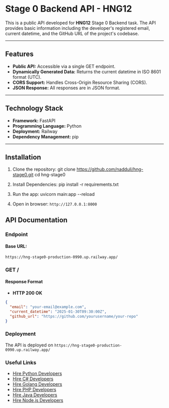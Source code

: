 # Stage 0 Backend API - HNG12

This is a public API developed for **HNG12** Stage 0 Backend task. The API provides basic information including the developer's registered email, current datetime, and the GitHub URL of the project's codebase.

---

## Features

- **Public API:** Accessible via a single GET endpoint.
- **Dynamically Generated Data:** Returns the current datetime in ISO 8601 format (UTC).
- **CORS Support:** Handles Cross-Origin Resource Sharing (CORS).
- **JSON Response:** All responses are in JSON format.

---

## Technology Stack

- **Framework:** FastAPI
- **Programming Language:** Python
- **Deployment:** Railway
- **Dependency Management:** pip

---

## Installation
1. Clone the repository:
git clone https://github.com/nadduli/hng-stage0.git
cd hng-stage0

2. Install Dependencies:
pip install -r requirements.txt

3. Run the app:
uvicorn main:app --reload

4. Open in browser:
`http://127.0.0.1:8000`

## API Documentation

### **Endpoint**
#### Base URL:
`https://hng-stage0-production-0990.up.railway.app/`

### **GET /**

#### **Response Format**
- **HTTP 200 OK**

```json
{
  "email": "your-email@example.com",
  "current_datetime": "2025-01-30T09:30:00Z",
  "github_url": "https://github.com/yourusername/your-repo"
}
```

### Deployment
The API is deployed on `https://hng-stage0-production-0990.up.railway.app/`

### Useful Links
* [Hire Python Developers](https://hng.tech/hire/python-developers)
* [Hire C# Developers](https://hng.tech/hire/csharp-developers)
* [Hire Golang Developers](https://hng.tech/hire/golang-developers)
* [Hire PHP Developers](https://hng.tech/hire/php-developers)
* [Hire Java Developers](https://hng.tech/hire/java-developers)
* [Hire Node.js Developers](https://hng.tech/hire/nodejs-developers)






